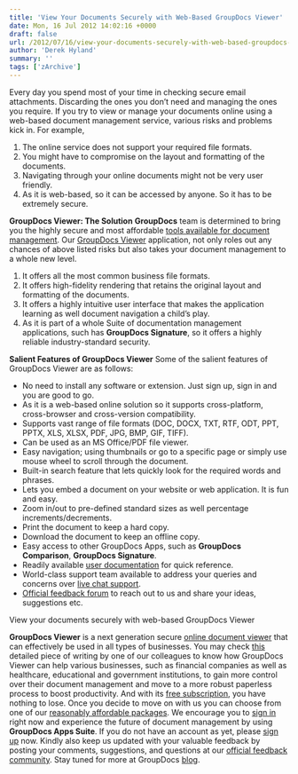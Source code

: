 ```yaml
---
title: 'View Your Documents Securely with Web-Based GroupDocs Viewer'
date: Mon, 16 Jul 2012 14:02:16 +0000
draft: false
url: /2012/07/16/view-your-documents-securely-with-web-based-groupdocs-viewer/
author: 'Derek Hyland'
summary: ''
tags: ['zArchive']
---
```


Every day you spend most of your time in checking secure email attachments. Discarding the ones you don’t need and managing the ones you require. If you try to view or manage your documents online using a web-based document management service, various risks and problems kick in. For example,

1.  The online service does not support your required file formats.
2.  You might have to compromise on the layout and formatting of the documents.
3.  Navigating through your online documents might not be very user friendly.
4.  As it is web-based, so it can be accessed by anyone. So it has to be extremely secure.

**GroupDocs Viewer: The Solution** **GroupDocs** team is determined to bring you the highly secure and most affordable [tools available for document management](http://groupdocs.com/). Our [GroupDocs Viewer](http://groupdocs.com/apps/viewer) application, not only roles out any chances of above listed risks but also takes your document management to a whole new level.

1.  It offers all the most common business file formats.
2.  It offers high-fidelity rendering that retains the original layout and formatting of the documents.
3.  It offers a highly intuitive user interface that makes the application learning as well document navigation a child’s play.
4.  As it is part of a whole Suite of documentation management applications, such has **GroupDocs Signature**, so it offers a highly reliable industry-standard security.

**Salient Features of GroupDocs Viewer** Some of the salient features of GroupDocs Viewer are as follows:

*   No need to install any software or extension. Just sign up, sign in and you are good to go.
*   As it is a web-based online solution so it supports cross-platform, cross-browser and cross-version compatibility.
*   Supports vast range of file formats (DOC, DOCX, TXT, RTF, ODT, PPT, PPTX, XLS, XLSX, PDF, JPG, BMP, GIF, TIFF).
*   Can be used as an MS Office/PDF file viewer.
*   Easy navigation; using thumbnails or go to a specific page or simply use mouse wheel to scroll through the document.
*   Built-in search feature that lets quickly look for the required words and phrases.
*   Lets you embed a document on your website or web application. It is fun and easy.
*   Zoom in/out to pre-defined standard sizes as well percentage increments/decrements.
*   Print the document to keep a hard copy.
*   Download the document to keep an offline copy.
*   Easy access to other GroupDocs Apps, such as **GroupDocs Comparison**, **GroupDocs Signature**.
*   Readily available [user documentation](https://docs.groupdocs.com/viewer/) for quick reference.
*   World-class support team available to address your queries and concerns over [live chat support](http://groupdocs.com/).
*   [Official feedback forum](http://groupdocs.com/Community/Forums/Default.aspx) to reach out to us and share your ideas, suggestions etc.

View your documents securely with web-based GroupDocs Viewer

**GroupDocs Viewer** is a next generation secure [online document viewer](http://groupdocs.com/apps/viewer "online document viewer") that can effectively be used in all types of businesses. You may check [this](http://groupdocs.com/apps/viewer) detailed piece of writing by one of our colleagues to know how GroupDocs Viewer can help various businesses, such as financial companies as well as healthcare, educational and government institutions, to gain more control over their document management and move to a more robust paperless process to boost productivity. And with its [free subscription](https://apps.groupdocs.com/sign-up), you have nothing to lose. Once you decide to move on with us you can choose from one of our [reasonably affordable packages](http://groupdocs.com/purchase/cloud-app-pricing). We encourage you to [sign in](https://apps.groupdocs.com/sign-in) right now and experience the future of document management by using **GroupDocs Apps Suite**. If you do not have an account as yet, please [sign up](https://apps.groupdocs.com/sign-up) now. Kindly also keep us updated with your valuable feedback by posting your comments, suggestions, and questions at our [official feedback community](http://groupdocs.com/Community/Forums/Default.aspx). Stay tuned for more at GroupDocs [blog](https://blog.groupdocs.com/).




